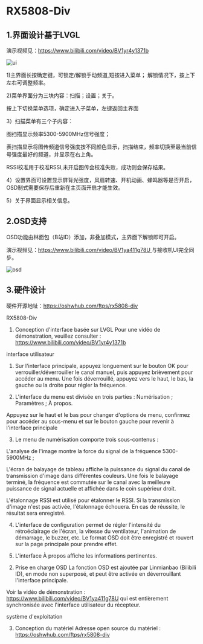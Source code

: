 # RX5808-Div
## 1.界面设计基于LVGL

演示视频见：https://www.bilibili.com/video/BV1yr4y1371b

![ui](https://user-images.githubusercontent.com/66466560/218503938-571cd1fa-2c89-4279-a6aa-281c7fcf8234.jpeg)


1)主界面长按确定键，可锁定/解锁手动频道,短按进入菜单；  解锁情况下，按上下左右可调整频率。

2)菜单界面分为三块内容：扫描；设置；关于。

 按上下切换菜单选项，确定进入子菜单，左键返回主界面

3）扫描菜单有三个子内容：

图扫描显示频率5300-5900MHz信号强度；

表扫描显示将图传频道信号强度按不同颜色显示，扫描结束，频率切换至最当前信号强度最好的频道，并显示在右上角。

RSSI校准用于校准RSSI,未开启图传会校准失败，成功则会保存结果。

4）设置界面可设置显示屏背光强度，风扇转速、开机动画、蜂鸣器等是否开启，OSD制式需要保存后重新在主页面开启才能生效。

5）关于界面显示相关信息。

 

## 2.OSD支持

OSD功能由林面包（B站ID）添加，非叠加模式，主界面下解锁即可开启。

演示视频见：[https://www.bilibili.com/video/BV1ya411g78U ](https://www.bilibili.com/video/BV1ya411g78U) 与接收机UI完全同步。

![osd](https://user-images.githubusercontent.com/66466560/218504602-102e7fe0-b935-48ca-be9e-f459200034c8.jpg)


## 3.硬件设计

硬件开源地址：https://oshwhub.com/ftps/rx5808-div

RX5808-Div
1. Conception d'interface basée sur LVGL
Pour une vidéo de démonstration, veuillez consulter : https://www.bilibili.com/video/BV1yr4y1371b

interface utilisateur

1) Sur l'interface principale, appuyez longuement sur le bouton OK pour verrouiller/déverrouiller le canal manuel, puis appuyez brièvement pour accéder au menu. Une fois déverrouillé, appuyez vers le haut, le bas, la gauche ou la droite pour régler la fréquence.

2) L'interface du menu est divisée en trois parties : Numérisation ; Paramètres ; À propos.

Appuyez sur le haut et le bas pour changer d'options de menu, confirmez pour accéder au sous-menu et sur le bouton gauche pour revenir à l'interface principale

3) Le menu de numérisation comporte trois sous-contenus :

L'analyse de l'image montre la force du signal de la fréquence 5300-5900MHz ;

L'écran de balayage de tableau affiche la puissance du signal du canal de transmission d'image dans différentes couleurs. Une fois le balayage terminé, la fréquence est commutée sur le canal avec la meilleure puissance de signal actuelle et affichée dans le coin supérieur droit.

L'étalonnage RSSI est utilisé pour étalonner le RSSI. Si la transmission d'image n'est pas activée, l'étalonnage échouera. En cas de réussite, le résultat sera enregistré.

4) L'interface de configuration permet de régler l'intensité du rétroéclairage de l'écran, la vitesse du ventilateur, l'animation de démarrage, le buzzer, etc. Le format OSD doit être enregistré et rouvert sur la page principale pour prendre effet.

5) L'interface À propos affiche les informations pertinentes.

2. Prise en charge OSD
La fonction OSD est ajoutée par Linmianbao (Bilibili ID), en mode non superposé, et peut être activée en déverrouillant l'interface principale.

Voir la vidéo de démonstration : https://www.bilibili.com/video/BV1ya411g78U qui est entièrement synchronisée avec l'interface utilisateur du récepteur.

système d'exploitation

3. Conception du matériel
Adresse open source du matériel : https://oshwhub.com/ftps/rx5808-div 
